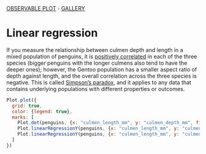 <div style="color: grey; font: 13px/25.5px var(--sans-serif); text-transform: uppercase;"><h1 style="display: none;">Plot: Linear regression</h1><a href="/plot">Observable Plot</a> › <a href="/@observablehq/plot-gallery">Gallery</a></div>

# Linear regression

If you measure the relationship between culmen depth and length in a mixed population of penguins, it is [positively correlated](https://observablehq.com/plot/marks/linear-regression) in each of the three species (bigger penguins with the longer culmens also tend to have the deeper ones); however, the Gentoo population has a smaller aspect ratio of depth against length, and the overall correlation across the three species is negative. This is called [Simpson’s paradox](https://en.wikipedia.org/wiki/Simpson%27s_paradox), and it applies to any data that contains underlying populations with different properties or outcomes.

```js echo
Plot.plot({
  grid: true,
  color: {legend: true},
  marks: [
    Plot.dot(penguins, {x: "culmen_length_mm", y: "culmen_depth_mm", fill: "species"}),
    Plot.linearRegressionY(penguins, {x: "culmen_length_mm", y: "culmen_depth_mm", stroke: "species"}),
    Plot.linearRegressionY(penguins, {x: "culmen_length_mm", y: "culmen_depth_mm"})
  ]
})
```
